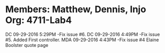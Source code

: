 Members: Matthew, Dennis, Injo
Org: 4711-Lab4
==============================

DC  09-29-2016 5:29PM -Fix issue #6. 
DC  09-29-2016 4:49PM -Fix issue #5. Added First controller.
MDA 09-29-2016 4:43PM -Fix issue #4 Elaine Boolster quote page
